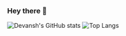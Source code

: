 ### Hey there 👋
![Devansh's GitHub stats](https://github-readme-stats.vercel.app/api?username=devanshmarwaha&show_icons=true&theme=merko)
![Top Langs](https://github-readme-stats.vercel.app/api/top-langs/?username=devanshmarwaha&&show_icons=true&theme=merko&layout=compact)
